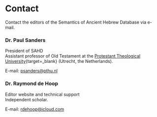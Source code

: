 # Contact

Contact the editors of the Semantics of Ancient Hebrew Database via e-mail.

### Dr. Paul Sanders

President of  SAHD<br>
Assistant professor of Old Testament at the 
[Protestant Theological University](https://www.pthu.nl/){target=_blank} (Utrecht, the Netherlands).

E-mail: [psanders@pthu.nl](mailto:psanders@pthu.nl)

### Dr. Raymond de Hoop

Editor website and technical support<br>
Independent scholar.  

E-mail: [rdehoop@icloud.com](mailto:rdehoop@icloud.com)